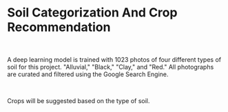 # Soil Categorization And Crop Recommendation

<br>

A deep learning model is trained with 1023 photos of four different types of soil for this project. "Alluvial," "Black," "Clay," and "Red." All photographs are curated and filtered using the Google Search Engine.

<br>

Crops will be suggested based on the type of soil.
